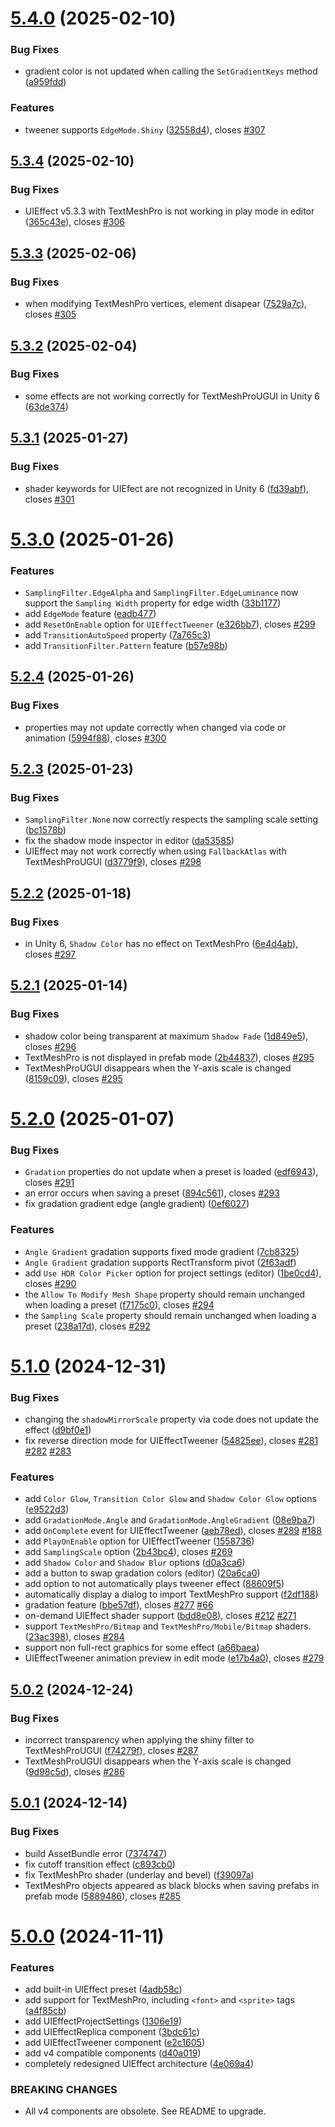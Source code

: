 # [5.4.0](https://github.com/mob-sakai/UIEffect/compare/5.3.4...5.4.0) (2025-02-10)


### Bug Fixes

* gradient color is not updated when calling the `SetGradientKeys` method ([a959fdd](https://github.com/mob-sakai/UIEffect/commit/a959fddd34a93dd0846369938b1cb6be514eee2d))


### Features

* tweener supports `EdgeMode.Shiny` ([32558d4](https://github.com/mob-sakai/UIEffect/commit/32558d4481de31ed9020c82861dc2a2d8ca7d53c)), closes [#307](https://github.com/mob-sakai/UIEffect/issues/307)

## [5.3.4](https://github.com/mob-sakai/UIEffect/compare/5.3.3...5.3.4) (2025-02-10)


### Bug Fixes

* UIEffect v5.3.3 with TextMeshPro is not working in play mode in editor ([365c43e](https://github.com/mob-sakai/UIEffect/commit/365c43e21dcaaff349cf1362f9bd25b7deb163f7)), closes [#306](https://github.com/mob-sakai/UIEffect/issues/306)

## [5.3.3](https://github.com/mob-sakai/UIEffect/compare/5.3.2...5.3.3) (2025-02-06)


### Bug Fixes

* when modifying TextMeshPro vertices, element disapear ([7529a7c](https://github.com/mob-sakai/UIEffect/commit/7529a7c4cd8db27a6d3312bce0a6ed6b13e40f35)), closes [#305](https://github.com/mob-sakai/UIEffect/issues/305)

## [5.3.2](https://github.com/mob-sakai/UIEffect/compare/5.3.1...5.3.2) (2025-02-04)


### Bug Fixes

* some effects are not working correctly for TextMeshProUGUI in Unity 6 ([63de374](https://github.com/mob-sakai/UIEffect/commit/63de3742ecd7fcdcaa8dcca8dc104c7288291211))

## [5.3.1](https://github.com/mob-sakai/UIEffect/compare/5.3.0...5.3.1) (2025-01-27)


### Bug Fixes

* shader keywords for UIEfect are not recognized in Unity 6 ([fd39abf](https://github.com/mob-sakai/UIEffect/commit/fd39abf5a71138919f8feee587576ba187075304)), closes [#301](https://github.com/mob-sakai/UIEffect/issues/301)

# [5.3.0](https://github.com/mob-sakai/UIEffect/compare/5.2.4...5.3.0) (2025-01-26)


### Features

* `SamplingFilter.EdgeAlpha` and `SamplingFilter.EdgeLuminance` now support the `Sampling Width` property for edge width ([33b1177](https://github.com/mob-sakai/UIEffect/commit/33b1177815b935a887c5a8918748cbeafec32b6b))
* add `EdgeMode` feature ([eadb477](https://github.com/mob-sakai/UIEffect/commit/eadb477bcd91f8909bfa7b8976241411363ee12c))
* add `ResetOnEnable` option for `UIEffectTweener` ([e326bb7](https://github.com/mob-sakai/UIEffect/commit/e326bb77537b921df775646142105a490ae54851)), closes [#299](https://github.com/mob-sakai/UIEffect/issues/299)
* add `TransitionAutoSpeed` property ([7a765c3](https://github.com/mob-sakai/UIEffect/commit/7a765c32d87f6dfbdb990d5b3a272dd80696b374))
* add `TransitionFilter.Pattern` feature ([b57e98b](https://github.com/mob-sakai/UIEffect/commit/b57e98b64c61a7c7eb3ca97f3bd7e909956ee469))

## [5.2.4](https://github.com/mob-sakai/UIEffect/compare/5.2.3...5.2.4) (2025-01-26)


### Bug Fixes

* properties may not update correctly when changed via code or animation ([5994f88](https://github.com/mob-sakai/UIEffect/commit/5994f8875ed2280e5c863c30f9c7900d4dce70ed)), closes [#300](https://github.com/mob-sakai/UIEffect/issues/300)

## [5.2.3](https://github.com/mob-sakai/UIEffect/compare/5.2.2...5.2.3) (2025-01-23)


### Bug Fixes

* `SamplingFilter.None` now correctly respects the sampling scale setting ([bc1578b](https://github.com/mob-sakai/UIEffect/commit/bc1578b0ca91b830b976bf200d387d0ac6963ae6))
* fix the shadow mode inspector in editor ([da53585](https://github.com/mob-sakai/UIEffect/commit/da535854ccbeeb98b2556423425d39058bd5f479))
* UIEffect may not work correctly when using `FallbackAtlas` with TextMeshProUGUI ([d3779f9](https://github.com/mob-sakai/UIEffect/commit/d3779f9f57d0410fa4526527ebed30885bfbc2dd)), closes [#298](https://github.com/mob-sakai/UIEffect/issues/298)

## [5.2.2](https://github.com/mob-sakai/UIEffect/compare/5.2.1...5.2.2) (2025-01-18)


### Bug Fixes

* in Unity 6, `Shadow Color` has no effect on TextMeshPro ([6e4d4ab](https://github.com/mob-sakai/UIEffect/commit/6e4d4ab03db786e4c28d0f2c57d9e58655c5d029)), closes [#297](https://github.com/mob-sakai/UIEffect/issues/297)

## [5.2.1](https://github.com/mob-sakai/UIEffect/compare/5.2.0...5.2.1) (2025-01-14)


### Bug Fixes

* shadow color being transparent at maximum `Shadow Fade` ([1d849e5](https://github.com/mob-sakai/UIEffect/commit/1d849e54cb57218a67afc2f8ad36d345bfdd0f74)), closes [#296](https://github.com/mob-sakai/UIEffect/issues/296)
* TextMeshPro is not displayed in prefab mode ([2b44837](https://github.com/mob-sakai/UIEffect/commit/2b44837bb9c93e1cc817a2c1cd112b244cd09391)), closes [#295](https://github.com/mob-sakai/UIEffect/issues/295)
* TextMeshProUGUI disappears when the Y-axis scale is changed ([8159c09](https://github.com/mob-sakai/UIEffect/commit/8159c091e8a6805a7781046ae0f660a3be13862c)), closes [#295](https://github.com/mob-sakai/UIEffect/issues/295)

# [5.2.0](https://github.com/mob-sakai/UIEffect/compare/5.1.0...5.2.0) (2025-01-07)


### Bug Fixes

* `Gradation` properties do not update when a preset is loaded ([edf6943](https://github.com/mob-sakai/UIEffect/commit/edf694313f101b66f760bca64593fb87037dcb3d)), closes [#291](https://github.com/mob-sakai/UIEffect/issues/291)
* an error occurs when saving a preset ([894c561](https://github.com/mob-sakai/UIEffect/commit/894c5610d044f211067037b6c69f9860ac496ffc)), closes [#293](https://github.com/mob-sakai/UIEffect/issues/293)
* fix gradation gradient edge (angle gradient) ([0ef6027](https://github.com/mob-sakai/UIEffect/commit/0ef60273714c7b68131f2f0d233b16335a5cd367))


### Features

* `Angle Gradient` gradation supports fixed mode gradient ([7cb8325](https://github.com/mob-sakai/UIEffect/commit/7cb8325e445350d2175865f736186f719e1cbe00))
* `Angle Gradient` gradation supports RectTransform pivot ([2f63adf](https://github.com/mob-sakai/UIEffect/commit/2f63adfba057bec7f8183a5b34654cdf84163a34))
* add `Use HDR Color Picker` option for project settings (editor) ([1be0cd4](https://github.com/mob-sakai/UIEffect/commit/1be0cd45db952d05e51d508c58f65a6541df9de0)), closes [#290](https://github.com/mob-sakai/UIEffect/issues/290)
* the `Allow To Modify Mesh Shape` property should remain unchanged when loading a preset ([f7175c0](https://github.com/mob-sakai/UIEffect/commit/f7175c037371278eb7a0c7883cffccb5c31dba0a)), closes [#294](https://github.com/mob-sakai/UIEffect/issues/294)
* the `Sampling Scale` property should remain unchanged when loading a preset ([238a17d](https://github.com/mob-sakai/UIEffect/commit/238a17d57ddf1f6b859ce830e80a1be6c3d739f1)), closes [#292](https://github.com/mob-sakai/UIEffect/issues/292)

# [5.1.0](https://github.com/mob-sakai/UIEffect/compare/5.0.2...5.1.0) (2024-12-31)


### Bug Fixes

* changing the `shadowMirrorScale` property via code does not update the effect ([d9bf0e1](https://github.com/mob-sakai/UIEffect/commit/d9bf0e12fe918fc36120be3e1df2acbb00b1762b))
* fix reverse direction mode for UIEffectTweener ([54825ee](https://github.com/mob-sakai/UIEffect/commit/54825eedc8070e74fc276e1e08ea0073cf265189)), closes [#281](https://github.com/mob-sakai/UIEffect/issues/281) [#282](https://github.com/mob-sakai/UIEffect/issues/282) [#283](https://github.com/mob-sakai/UIEffect/issues/283)


### Features

* add `Color Glow`, `Transition Color Glow` and `Shadow Color Glow` options ([e9522d3](https://github.com/mob-sakai/UIEffect/commit/e9522d3f0e3bc0c429ef32f240625e903ca790ee))
* add `GradationMode.Angle` and `GradationMode.AngleGradient` ([08e9ba7](https://github.com/mob-sakai/UIEffect/commit/08e9ba73d78ba52502a6e795587441061377cd99))
* add `OnComplete` event for UIEffectTweener ([aeb78ed](https://github.com/mob-sakai/UIEffect/commit/aeb78ed577d70c47aacd754ea2aa3916e6e49c1b)), closes [#289](https://github.com/mob-sakai/UIEffect/issues/289) [#188](https://github.com/mob-sakai/UIEffect/issues/188)
* add `PlayOnEnable` option for UIEffectTweener ([1558736](https://github.com/mob-sakai/UIEffect/commit/155873669d77fc3281caaa0fc9f861e62aa489f2))
* add `SamplingScale` option ([2b43bc4](https://github.com/mob-sakai/UIEffect/commit/2b43bc42d4a9e0a1c224139ccf91f7a6f76656fc)), closes [#269](https://github.com/mob-sakai/UIEffect/issues/269)
* add `Shadow Color` and `Shadow Blur` options ([d0a3ca6](https://github.com/mob-sakai/UIEffect/commit/d0a3ca60904c0eebf63178a0fb899bb17ecefe75))
* add a button to swap gradation colors (editor) ([20a6ca0](https://github.com/mob-sakai/UIEffect/commit/20a6ca0815aaa899934fde318beecc1dde5e1132))
* add option to not automatically plays tweener effect ([88609f5](https://github.com/mob-sakai/UIEffect/commit/88609f5e368e38224a698270113b4f3190580a19))
* automatically display a dialog to import TextMeshPro support ([f2df188](https://github.com/mob-sakai/UIEffect/commit/f2df1889d152ae68926067978c60b4810fdef3f1))
* gradation feature ([bbe57df](https://github.com/mob-sakai/UIEffect/commit/bbe57df7a0a184793bd6d98a2b929055f69860b3)), closes [#277](https://github.com/mob-sakai/UIEffect/issues/277) [#66](https://github.com/mob-sakai/UIEffect/issues/66)
* on-demand UIEffect shader support ([bdd8e08](https://github.com/mob-sakai/UIEffect/commit/bdd8e0857235c56b7013fe768a333c5575aaa0ef)), closes [#212](https://github.com/mob-sakai/UIEffect/issues/212) [#271](https://github.com/mob-sakai/UIEffect/issues/271)
* support `TextMeshPro/Bitmap` and `TextMeshPro/Mobile/Bitmap` shaders. ([23ac398](https://github.com/mob-sakai/UIEffect/commit/23ac3985d2a2d9497b2d50b3755be671f3a07aa9)), closes [#284](https://github.com/mob-sakai/UIEffect/issues/284)
* support non full-rect graphics for some effect ([a66baea](https://github.com/mob-sakai/UIEffect/commit/a66baea1e8d895c424ba3dc1fce64f969d79561e))
* UIEffectTweener animation preview in edit mode ([e17b4a0](https://github.com/mob-sakai/UIEffect/commit/e17b4a0bfd262dc22ad2a13af5b0571b43a74abd)), closes [#279](https://github.com/mob-sakai/UIEffect/issues/279)

## [5.0.2](https://github.com/mob-sakai/UIEffect/compare/5.0.1...5.0.2) (2024-12-24)


### Bug Fixes

* incorrect transparency when applying the shiny filter to TextMeshProUGUI ([f74279f](https://github.com/mob-sakai/UIEffect/commit/f74279fb8353226b494f00582ed5eb7fe87d147f)), closes [#287](https://github.com/mob-sakai/UIEffect/issues/287)
* TextMeshProUGUI disappears when the Y-axis scale is changed ([9d98c5d](https://github.com/mob-sakai/UIEffect/commit/9d98c5d3e1c6ead8e3312a7e3a36fe89b38aed68)), closes [#286](https://github.com/mob-sakai/UIEffect/issues/286)

## [5.0.1](https://github.com/mob-sakai/UIEffect/compare/5.0.0...5.0.1) (2024-12-14)


### Bug Fixes

* build AssetBundle error ([7374747](https://github.com/mob-sakai/UIEffect/commit/73747478a4e5754891ebd4fd2d54955e82a72eb3))
* fix cutoff transition effect ([c893cb0](https://github.com/mob-sakai/UIEffect/commit/c893cb0ce2e90bf13456adbc7d2e0e0642cbac1d))
* fix TextMeshPro shader (underlay and bevel) ([f39097a](https://github.com/mob-sakai/UIEffect/commit/f39097a73fc8560a50f848290ce4c5a235b68cac))
* TextMeshPro objects appeared as black blocks when saving prefabs in prefab mode ([5889486](https://github.com/mob-sakai/UIEffect/commit/5889486f18afde6dec203bbe4aaca45760a9dce1)), closes [#285](https://github.com/mob-sakai/UIEffect/issues/285)

# [5.0.0](https://github.com/mob-sakai/UIEffect/compare/4.0.0...5.0.0) (2024-11-11)


### Features

* add built-in UIEffect preset ([4adb58c](https://github.com/mob-sakai/UIEffect/commit/4adb58ca61d75897e67ef8674f9be9b9d6156b24))
* add support for TextMeshPro, including `<font>` and `<sprite>` tags ([a4f85cb](https://github.com/mob-sakai/UIEffect/commit/a4f85cb0ee58a60e20572fcce0ebf204effce51e))
* add UIEffectProjectSettings ([1306e19](https://github.com/mob-sakai/UIEffect/commit/1306e19cab9aeb9ec86a8047d59c2a9ad11bb128))
* add UIEffectReplica component ([3bdc61c](https://github.com/mob-sakai/UIEffect/commit/3bdc61c2efe51e198650171e7a235276b82cb1f0))
* add UIEffectTweener component ([e2c1605](https://github.com/mob-sakai/UIEffect/commit/e2c1605c1986c34f23c85dc9ec22f00f16bca21d))
* add v4 compatible components ([d40a019](https://github.com/mob-sakai/UIEffect/commit/d40a0198c439b47c5b87f554df7eeb6ad5741fcd))
* completely redesigned UIEffect architecture ([4e069a4](https://github.com/mob-sakai/UIEffect/commit/4e069a45d9817095f727f3bd18d793683fb052c2))


### BREAKING CHANGES

* All v4 components are obsolete. See README to upgrade.
